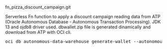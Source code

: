 fn_pizza_discount_campaign.git

Serverless Fn function to apply a discount campaign reading data from ATP (Oracle Autonomous Database - Autonomous Transaction Processing). JDK 13 and ojdb8 driver used.
dbwallet.zip file is generated dinamically and download from ATP with OCI cli.

<pre>oci db autonomous-data-warehouse generate-wallet --autonomous-data-warehouse-id ocid1.autonomousdatabase.oc1.eu-frankfurt-1.... --password <your_password> --file dbwallet.zip</pre>
